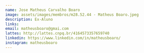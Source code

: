 ```yaml
---
name: Jose Matheus Carvalho Boaro
image: assets/images/membros/m28.52.44 - Matheus Boaro.jpeg
description: Ex-Aluno
links:
email: matheusboaro@gmai.com
lattes: http://lattes.cnpq.br/4164573357659740
linkedin: https://www.linkedin.com/in/matheusboaro/
instagram: matheusboaro
---
```


